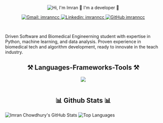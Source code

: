 <p align="center">
  <img src="https://github.com/imranncc/imranncc/blob/main/assets/intro new.gif" alt="Hi, I'm Imran 👋 I'm a developer 🚀">
</p>

<p align="center">
  <a href="mailto:isc04@yahoo.com">
    <img src="https://img.shields.io/badge/-imranncc-white?style=flat-square&logo=gmail&logoColor=white&logoColor=white&link=isc04@yahoo.com" alt="Gmail: imranncc">
  </a>
  <a href="https://www.linkedin.com/in/imranncc">
    <img src="https://img.shields.io/badge/-imranncc-blue?style=flat-square&logo=Linkedin&logoColor=white&link=https://www.linkedin.com/in/imranncc" alt="Linkedin: imranncc">
  </a>
  <a href="https://github.com/imranncc">
    <img src="https://img.shields.io/github/followers/imranncc?label=follow&style=social" alt="GitHub imranncc">
  </a>
</p>

<br> 

Driven Software and Biomedical Engineerning student with expertise in Python, machine learning, and data analysis. Proven experience in biomedical tech and algorithm development, ready to innovate in the teach industry.




<h2 align="center">⚒️ Languages-Frameworks-Tools ⚒️</h2>
<div align="center">
    <img src="https://skillicons.dev/icons?i=java,c,python,mysql,linux,tensorflow,opencv,vscode,github" />
</div>

<br/>

<h2 align="center">📊 Github Stats 📊</h2>

![Imran Chowdhury's GitHub Stats](https://github-readme-stats.vercel.app/api?username=imranncc&show_icons=true&theme=radical)
![Top Languages](https://github-readme-stats.vercel.app/api/top-langs/?username=imranncc&show_icons=true&theme=radical)


